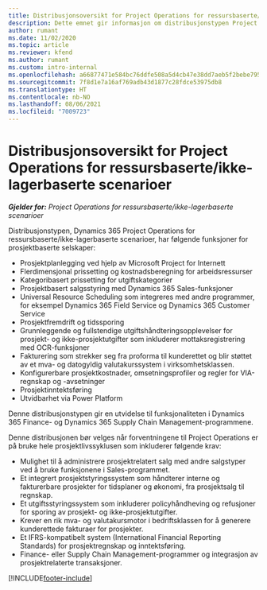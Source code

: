 ```yaml
---
title: Distribusjonsoversikt for Project Operations for ressursbaserte/ikke-lagerbaserte scenarioer
description: Dette emnet gir informasjon om distribusjonstypen Project Operations for ressursbaserte/ikke-lagerbaserte scenarioer.
author: rumant
ms.date: 11/02/2020
ms.topic: article
ms.reviewer: kfend
ms.author: rumant
ms.custom: intro-internal
ms.openlocfilehash: a66877471e584bc76ddfe508a5d4cb47e38dd7aeb5f2bebe795b41a1de462ef9
ms.sourcegitcommit: 7f8d1e7a16af769adb43d1877c28fdce53975db8
ms.translationtype: HT
ms.contentlocale: nb-NO
ms.lasthandoff: 08/06/2021
ms.locfileid: "7009723"
---
```

# <a name="project-operations-for-resourcenon-stocked-based-scenarios-deployment-overview"></a>Distribusjonsoversikt for Project Operations for ressursbaserte/ikke-lagerbaserte scenarioer

_**Gjelder for:** Project Operations for ressursbaserte/ikke-lagerbaserte scenarioer_

Distribusjonstypen, Dynamics 365 Project Operations for ressursbaserte/ikke-lagerbaserte scenarioer, har følgende funksjoner for prosjektbaserte selskaper:

- Prosjektplanlegging ved hjelp av Microsoft Project for Internett
- Flerdimensjonal prissetting og kostnadsberegning for arbeidsressurser
- Kategoribasert prissetting for utgiftskategorier
- Prosjektbasert salgsstyring med Dynamics 365 Sales-funksjoner
- Universal Resource Scheduling som integreres med andre programmer, for eksempel Dynamics 365 Field Service og Dynamics 365 Customer Service
- Prosjektfremdrift og tidssporing
- Grunnleggende og fullstendige utgiftshåndteringsopplevelser for prosjekt- og ikke-prosjektutgifter som inkluderer mottaksregistrering med OCR-funksjoner
- Fakturering som strekker seg fra proforma til kunderettet og blir støttet av et mva- og datogyldig valutakurssystem i virksomhetsklassen.
- Konfigurerbare prosjektkostnader, omsetningsprofiler og regler for VIA-regnskap og -avsetninger
- Prosjektinntektsføring
- Utvidbarhet via Power Platform

Denne distribusjonstypen gir en utvidelse til funksjonaliteten i Dynamics 365 Finance- og Dynamics 365 Supply Chain Management-programmene.

Denne distribusjonen bør velges når forventningene til Project Operations er på bruke hele prosjektlivssyklusen som inkluderer følgende krav:

- Mulighet til å administrere prosjektrelatert salg med andre salgstyper ved å bruke funksjonene i Sales-programmet.
- Et integrert prosjektstyringssystem som håndterer interne og fakturerbare prosjekter for tidsplaner og økonomi, fra prosjektsalg til regnskap.
- Et utgiftsstyringssystem som inkluderer policyhåndheving og refusjoner for sporing av prosjekt- og ikke-prosjektutgifter.
- Krever en rik mva- og valutakursmotor i bedriftsklassen for å generere kunderettede fakturaer for prosjekter.
- Et IFRS-kompatibelt system (International Financial Reporting Standards) for prosjektregnskap og inntektsføring.
- Finance- eller Supply Chain Management-programmer og integrasjon av prosjektrelaterte transaksjoner.


[!INCLUDE[footer-include](../includes/footer-banner.md)]